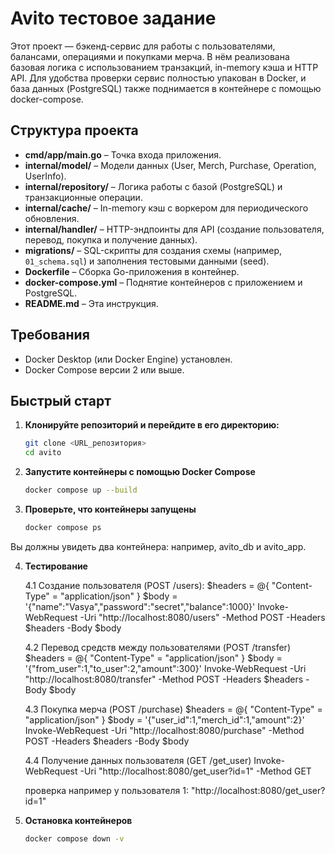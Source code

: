 # Avito тестовое задание

Этот проект — бэкенд-сервис для работы с пользователями, балансами, операциями и покупками мерча. В нём реализована базовая логика с использованием транзакций, in-memory кэша и HTTP API. Для удобства проверки сервис полностью упакован в Docker, и база данных (PostgreSQL) также поднимается в контейнере с помощью docker-compose.

## Структура проекта

- **cmd/app/main.go** – Точка входа приложения.
- **internal/model/** – Модели данных (User, Merch, Purchase, Operation, UserInfo).
- **internal/repository/** – Логика работы с базой (PostgreSQL) и транзакционные операции.
- **internal/cache/** – In-memory кэш с воркером для периодического обновления.
- **internal/handler/** – HTTP-эндпоинты для API (создание пользователя, перевод, покупка и получение данных).
- **migrations/** – SQL-скрипты для создания схемы (например, `01_schema.sql`) и заполнения тестовыми данными (seed).
- **Dockerfile** – Сборка Go-приложения в контейнер.
- **docker-compose.yml** – Поднятие контейнеров с приложением и PostgreSQL.
- **README.md** – Эта инструкция.

## Требования

- Docker Desktop (или Docker Engine) установлен.
- Docker Compose версии 2 или выше.

## Быстрый старт

1. **Клонируйте репозиторий и перейдите в его директорию:**

   ```bash
   git clone <URL_репозитория>
   cd avito
2.  **Запустите контейнеры с помощью Docker Compose**
    ```bash
    docker compose up --build
    
3. **Проверьте, что контейнеры запущены**
    ```bash
    docker compose ps
Вы должны увидеть два контейнера: например, avito_db и avito_app.

4.  **Тестирование**

    4.1 Создание пользователя (POST /users): 
    $headers = @{ "Content-Type" = "application/json" }
    $body = '{"name":"Vasya","password":"secret","balance":1000}'
    Invoke-WebRequest -Uri "http://localhost:8080/users" -Method POST -Headers $headers -Body $body
    
    4.2 Перевод средств между пользователями (POST /transfer)
    $headers = @{ "Content-Type" = "application/json" }
    $body = '{"from_user":1,"to_user":2,"amount":300}'
    Invoke-WebRequest -Uri "http://localhost:8080/transfer" -Method POST -Headers $headers -Body $body

    4.3 Покупка мерча (POST /purchase)
    $headers = @{ "Content-Type" = "application/json" }
    $body = '{"user_id":1,"merch_id":1,"amount":2}'
    Invoke-WebRequest -Uri "http://localhost:8080/purchase" -Method POST -Headers $headers -Body $body

    4.4 Получение данных пользователя (GET /get_user)
    Invoke-WebRequest -Uri "http://localhost:8080/get_user?id=1" -Method GET

    проверка например у пользователя 1: "http://localhost:8080/get_user?id=1"

5. **Остановка контейнеров**
    ```bash
   docker compose down -v